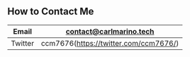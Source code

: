 ## How to Contact Me
|Email| contact@carlmarino.tech | 
--- | --- 
|Twitter| ccm7676(https://twitter.com/ccm7676/) |
